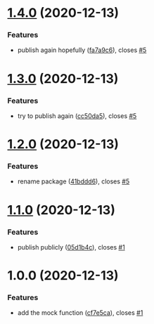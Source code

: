 # [1.4.0](https://github.com/janhesters/mock-function/compare/v1.3.0...v1.4.0) (2020-12-13)


### Features

* publish again hopefully ([fa7a9c6](https://github.com/janhesters/mock-function/commit/fa7a9c679f795d78b61c0925d2e432c596f82984)), closes [#5](https://github.com/janhesters/mock-function/issues/5)

# [1.3.0](https://github.com/janhesters/mock-function/compare/v1.2.0...v1.3.0) (2020-12-13)


### Features

* try to publish again ([cc50da5](https://github.com/janhesters/mock-function/commit/cc50da55b37892ce1e72fa5a26347c64c255afb4)), closes [#5](https://github.com/janhesters/mock-function/issues/5)

# [1.2.0](https://github.com/janhesters/mock-function/compare/v1.1.0...v1.2.0) (2020-12-13)


### Features

* rename package ([41bddd6](https://github.com/janhesters/mock-function/commit/41bddd678617b2fb80ca9fe7b807ea45f479bc5f)), closes [#5](https://github.com/janhesters/mock-function/issues/5)

# [1.1.0](https://github.com/janhesters/mock-function/compare/v1.0.0...v1.1.0) (2020-12-13)


### Features

* publish publicly ([05d1b4c](https://github.com/janhesters/mock-function/commit/05d1b4cb4022394e672c92d758b55e92f5445ee2)), closes [#1](https://github.com/janhesters/mock-function/issues/1)

# 1.0.0 (2020-12-13)


### Features

* add the mock function ([cf7e5ca](https://github.com/janhesters/mock-function/commit/cf7e5cae86b2ddc903b6f635b8cdb354705324f3)), closes [#1](https://github.com/janhesters/mock-function/issues/1)
